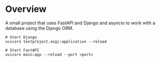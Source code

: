 # Overview

A small project that uses FastAPI and Django and asyncio to work with a database using the Django ORM.
```
# Start Django
uvicorn testproject.asgi:application --reload

# Start FastAPI
uvicorn main:app --reload --port <port>
```